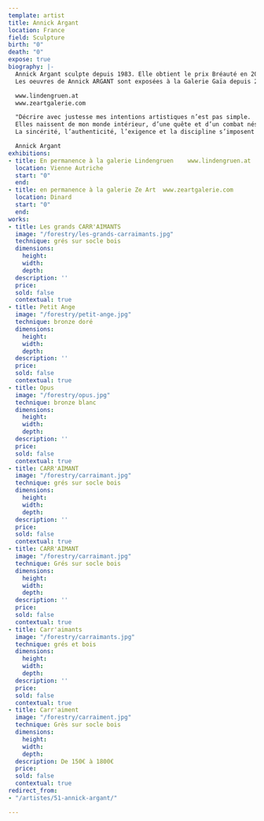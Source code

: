 ```yaml
---
template: artist
title: Annick Argant
location: France
field: Sculpture
birth: "0"
death: "0"
expose: true
biography: |-
  Annick Argant sculpte depuis 1983. Elle obtient le prix Bréauté en 2007 par l'Académie Française des Beaux Arts pour son oeuvre l'Oiseau-enclume.
  Les oeuvres de Annick ARGANT sont exposées à la Galerie Gaïa depuis 2016 et par les galeries Lindengruen à Wien (Autriche) et Ze Art à Dinard.

  www.lindengruen.at
  www.zeartgalerie.com

  "Décrire avec justesse mes intentions artistiques n’est pas simple.
  Elles naissent de mon monde intérieur, d’une quête et d’un combat nés d’un monde qui m’entoure, une nostalgie de l’idéal et des nobles inspirations de l’esprit.
  La sincérité, l’authenticité, l’exigence et la discipline s’imposent dans toutes mes recherches artistiques. Elles me conduisent à cet éclairage, à cette révélation de l’essentiel là ou la simplicité tutoie la complexité, là ou la beauté tutoie la laideur, là ou la douceur tutoie la cruauté pour ensuite offrir à ce monde extérieur un jardin silencieux, sensible et subtil où pousse un équilibre fragile, un besoin vital de l’existence telle que l’espérance, la beauté et l’amour."

  Annick Argant
exhibitions:
- title: En permanence à la galerie Lindengruen    www.lindengruen.at
  location: Vienne Autriche
  start: "0"
  end: 
- title: en permanence à la galerie Ze Art  www.zeartgalerie.com
  location: Dinard
  start: "0"
  end: 
works:
- title: Les grands CARR'AIMANTS
  image: "/forestry/les-grands-carraimants.jpg"
  technique: grés sur socle bois
  dimensions:
    height: 
    width: 
    depth: 
  description: ''
  price: 
  sold: false
  contextual: true
- title: Petit Ange
  image: "/forestry/petit-ange.jpg"
  technique: bronze doré
  dimensions:
    height: 
    width: 
    depth: 
  description: ''
  price: 
  sold: false
  contextual: true
- title: Opus
  image: "/forestry/opus.jpg"
  technique: bronze blanc
  dimensions:
    height: 
    width: 
    depth: 
  description: ''
  price: 
  sold: false
  contextual: true
- title: CARR'AIMANT
  image: "/forestry/carraimant.jpg"
  technique: grés sur socle bois
  dimensions:
    height: 
    width: 
    depth: 
  description: ''
  price: 
  sold: false
  contextual: true
- title: CARR'AIMANT
  image: "/forestry/carraimant.jpg"
  technique: Grés sur socle bois
  dimensions:
    height: 
    width: 
    depth: 
  description: ''
  price: 
  sold: false
  contextual: true
- title: Carr'aimants
  image: "/forestry/carraimants.jpg"
  technique: grés et bois
  dimensions:
    height: 
    width: 
    depth: 
  description: ''
  price: 
  sold: false
  contextual: true
- title: Carr'aiment
  image: "/forestry/carraiment.jpg"
  technique: Grès sur socle bois
  dimensions:
    height: 
    width: 
    depth: 
  description: De 150€ à 1800€
  price: 
  sold: false
  contextual: true
redirect_from:
- "/artistes/51-annick-argant/"

---
```

